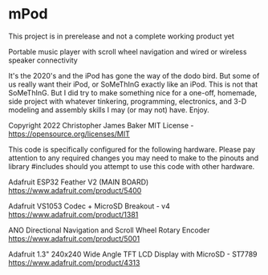 # mPod
This project is in prerelease and not a complete working product yet

Portable music player with scroll wheel navigation and wired or wireless speaker connectivity

It's the 2020's and the iPod has gone the way of the dodo bird. But some of
us really want their iPod, or SoMeThInG exactly like an iPod. This is not
that SoMeThInG. But I did try to make something nice for a one-off, homemade,
side project with whatever tinkering, programming, electronics, and 3-D
modeling and assembly skills I may (or may not) have. Enjoy.

Copyright 2022 Christopher James Baker
MIT License - https://opensource.org/licenses/MIT

This code is specifically configured for the following hardware.
Please pay attention to any required changes you may need to make to the
pinouts and library #includes should you attempt to use this code with other
hardware.

Adafruit ESP32 Feather V2 (MAIN BOARD)
  https://www.adafruit.com/product/5400

Adafruit VS1053 Codec + MicroSD Breakout - v4
  https://www.adafruit.com/product/1381

ANO Directional Navigation and Scroll Wheel Rotary Encoder
  https://www.adafruit.com/product/5001

Adafruit 1.3" 240x240 Wide Angle TFT LCD Display with MicroSD - ST7789
  https://www.adafruit.com/product/4313

